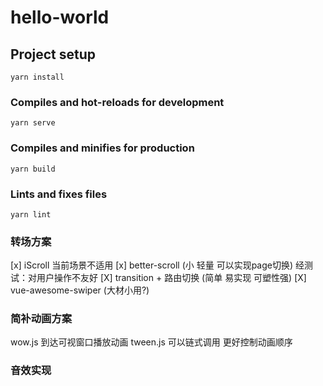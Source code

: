 # hello-world

## Project setup
```
yarn install
```

### Compiles and hot-reloads for development
```
yarn serve
```

### Compiles and minifies for production
```
yarn build
```

### Lints and fixes files
```
yarn lint
```


### 转场方案
[x] iScroll 当前场景不适用
[x] better-scroll (小 轻量 可以实现page切换) 经测试：对用户操作不友好
[X] transition + 路由切换 (简单 易实现 可塑性强)
[X] vue-awesome-swiper (大材小用?)

### 简补动画方案
wow.js 到达可视窗口播放动画
tween.js  可以链式调用 更好控制动画顺序

### 音效实现

